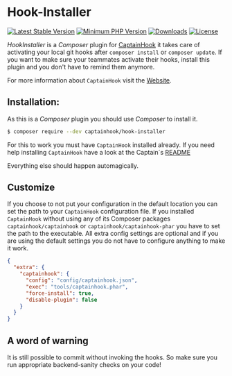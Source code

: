 # Hook-Installer

[![Latest Stable Version](https://poser.pugx.org/captainhook/hook-installer/v/stable.svg?v=1)](https://packagist.org/packages/captainhook/hook-installer)
[![Minimum PHP Version](https://img.shields.io/badge/php-%3E%3D%208.0-8892BF.svg)](https://php.net/)
[![Downloads](https://img.shields.io/packagist/dt/captainhook/hook-installer.svg?v1)](https://packagist.org/packages/captainhook/hook-installer)
[![License](https://poser.pugx.org/captainhook/hook-installer/license.svg?v=1)](https://packagist.org/packages/captainhook/hook-installer)

*HookInstaller* is a *Composer* plugin for [CaptainHook](https://github.com/captainhookphp/captainhook) it takes
care of activating your local git hooks after `composer install` or `composer update`.
If you want to make sure your teammates activate their hooks, install this plugin
and you don't have to remind them anymore.

For more information about `CaptainHook` visit the [Website](http://captainhook.info/).

## Installation:

As this is a *Composer* plugin you should use *Composer* to install it.

```bash
$ composer require --dev captainhook/hook-installer
```
For this to work you must have `CaptainHook` installed already.
If you need help installing `CaptainHook` have a look at the Captain´s [README](https://github.com/captainhookphp/captainhook)

Everything else should happen automagically.

## Customize

If you choose to not put your configuration in the default location you can set the path to your `CaptainHook` configuration file.
If you installed `CaptainHook` without using any of its Composer packages `captainhook/captainhook`
or `captainhook/captainhook-phar` you have to set the path to the executable.
All extra config settings are optional and if you are using the default settings you do not have to 
configure anything to make it work.
 
```json
{
  "extra": {
    "captainhook": {
      "config": "config/captainhook.json",
      "exec": "tools/captainhook.phar",
      "force-install": true,
      "disable-plugin": false
    }    
  }  
}

```

## A word of warning

It is still possible to commit without invoking the hooks. 
So make sure you run appropriate backend-sanity checks on your code!
